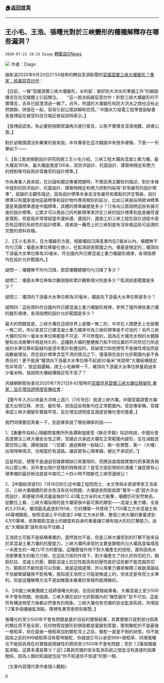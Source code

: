 ###  [:house:返回首頁](https://github.com/ourhimalayas/txt)
---

## 王小毛、王浩、張曙光對於三峽變形的種種解釋存在哪些漏洞？
`2020-07-21 19:31 Diago` [轉載自GNews](https://gnews.org/zh-hant/271795/)

![](https://s3.amazonaws.com/gnews-media-offload/wp-content/uploads/2020/07/21192824/%E5%B0%81%E9%9D%A2-37.jpg)
作者：Diago

據新浪2020年6月20日21:54發佈的轉自澎湃新聞的[官媒證實三峽大壩變形？專家：純屬惡意炒作](https://news.sina.com.cn/c/2020-06-20/doc-iirczymk8110960.shtml)：

【日前，一條“官媒證實三峽大壩變形，水利部：做好防大洪水的準備工作”的網路傳言在社交媒體上引起關注。　　“這一說法純屬惡意炒作！針對三峽大壩變形的不實傳言，去年已經澄清過一輪了。另外，所謂的大壩變形和防大洪水之間也沒有必然關聯，拼接在一起，容易引起公眾誤解和恐慌。” 中國水力發電工程學會副秘書長張博庭在接受科技日報記者採訪時表示。】

【張博庭認為，有必要對相關常識再次進行普及，以免不實傳言混淆視聽、誤導公眾。】

對於幼稚園還沒有畢業的我來說，中共專家在這次闢謠中有很多硬傷，下面一一列舉如下——

1、【長江勘測規劃設計研究院總工王小毛介紹，三峽工程大壩為混凝土重力壩，最大壩高181米，最大壩底寬度126米，其防洪設計、抗震設計、建築物穩定和應力的控制等均採用非常嚴苛的設計標準。】

作為專業人員來說，在討論和闡述專業問題時，不應該用主觀性的描述，對於本條中提到的防洪設計、抗震設計、建築物穩定和應力控制均採用“非常嚴苛的設計標準”，就屬於主觀性描述，因為設計標準本身並沒有嚴苛和寬鬆的評定等級，設計標準只有國家或地區級標準和設計物件應用類別的區分，比如三峽是採用歐洲標準還是美國標準還是中國標準，具體的標準編號是多少？只有向公眾說明這些有據可查的設計標準，公眾才可以用自己的判斷標準來評定三峽的設計標準到底是嚴苛還是寬鬆，但是我非常懷疑當年邊拆遷、邊設計、邊施工的三峽工程在設計過程中是否有這樣的系統性的設計標準，或者說一轟而上的三峽到底有沒有做這些可追溯的完整的資料存檔。

2、【王小毛表示，在大壩變形方面，相鄰壩段沉降差異均在2毫米以內，壩體無不均勻沉降；壩基水準位移變化很小，在監測誤差範圍之內，壩基是穩定的；壩頂向下游最大水準位移為30毫米，符合國內外已建混凝土重力壩變形規律，各項指標均在設計允許範圍內。】

疑問一：壩體無不均勻沉降，那麼壩體總體均勻沉降了多少？

疑問二：壩基水準位移每次觀測值和累計觀察值分別是多少？監測誤差範圍是多少？

疑問三：壩頂向下游最大水準位移為30毫米，壩底向下游最大水準位移是多少？

疑問四：這些資料符合國內外已建混凝土重力壩變形規律，參照了國外哪些重力壩的變形規律，各項指標的設計允許範圍是多少？

最大的問題就是，三峽大壩在這個世界上是獨一無二的，中共在人類歷史上也是獨一無二的，所以拿其它已建混凝土重力壩來作為三峽的標準是不可信的！另外三峽大壩的任何一毫米水準位移都是不可逆、不可修復的，因為在大壩充水側的水體靜壓和水流衝擊作用是持久的，這種對大壩的整體推力和不同位置的不同剪切力所造成的水準位移和裂縫均是逐年累計和疊加的，其破壞力和危險性不是線性增加而是指數級增加，而在設計標準含混不清的情況之下，僅僅用在設計允許範圍內是不負責任的！更不能用“壩頂向下游最大水準位移不起過30毫米”來說明“大壩結構穩定性非常高”，按這個邏輯，請王小毛解釋一下，壩頂向下游最大水準位移量超過多少毫米時，就說明大壩結構穩定性不高了？

另據朝鮮那些事兒2020年7月21日9:42發佈的[官媒罕見證實三峽大壩位移變形 專家：旨在增加透明度安撫社會](https://baijiahao.baidu.com/s?id=1672788815846700864&amp;wfr=spider&amp;for=pc)：

【國今年入汛以來最大洪峰上週六（7月18日）抵達三峽大壩，中國官媒證實大壩當天出現位移、滲流、變形等，但指這些現象均在正常範圍內。受訪專家稱，官媒承認三峽大壩變形實屬罕見，旨在增加透明度並適度安撫社會的擔憂。】

我們同樣要認真看一下，到底專家說了哪些磚家的話——

1、【重慶市協和心理顧問事務所所長譚剛強接受《聯合早報》採訪時說，中國社會高度關注三峽大壩安全性之際，官媒此次承認大壩在正常範圍內變形，旨在減輕民眾恐慌心理。譚剛強說：“（官媒）通過撕開一些缺口，做一些預警，萬一（大壩）出現特殊情況，也相當於有退路。讓民眾有心理準備，總比不承認好。”】

這是狗屁，預警不是通過官媒撕開缺口來實現的，而應該是踏踏實實的把事實真相向公眾公佈，另外會出現什麼樣的特殊情況？是官方提前預知的潰壩？讓民眾有心理準備的最好辦法就是中南坑二十四小時不間斷在三峽旁邊辦公！

2、【中國經濟週刊》7月16日則引述中國工程院院士、水文學與水資源學家王浩表示，三峽大壩壩體的安全性沒有任何問題，大壩是依照能抵禦“萬年一遇”超大洪水而設計，即便被洪峰流量逾每秒12.43萬立方米的水力衝擊，壩體仍可安然無恙。從數位上看，三峽大壩採用的是大壩家族中最可靠的類型——混凝土重力壩，全長約3,335米，壩頂最高處達到181米，它的構築一共使用了1,700萬立方米混凝土和46萬噸鋼筋，按照混凝土平均密度2.4噸/立方米計算，整個三峽大壩的重量達到4,100萬噸，依靠鋼筋混凝土的硬度和自身的重量讓它擁有強大的抗打擊能力。由此“大壩崩潰”論有些站不住腳。】

王浩院士可能不是結構專業的，當然我也不是，但是三峽大壩受到的打擊不是來自於其混凝土重力壩的抗壓能力，三峽大壩所承受的主要是靜態的沿大壩高度每增高一米產生的一噸力/平方的壓強，這種壓強作用下對大壩產生的扭矩，還有因為水流衝擊產生的衝力力矩，在這些力矩的作用下，對大壩產生了持久的剪切的力，鋼筋抗拉、混凝土抗壓、鋼筋混凝土抗拉性能高和抗壓性能好這些都不能克服剪切力，鋼筋拉不斷但是可以剪斷，就是這個道理，所以用重力壩來解釋三峽崩潰論站不住腳實屬驢唇不對馬嘴，我知道王浩院士可能是賄選上的，但肯定是有院士水準的，但是這種解釋方法不是幼稚園未畢業的草根所能理解的。

3、【中國三峽集團總工程師張曙光則說，從目前實驗結果看，大壩混凝土至少500年不會有問題。他強調，三峽大壩在設計允許範圍內的“彈性變形”並不可怕，這是所有構造物受力後都必然會有的現象。三峽大壩也有完備的安全監測系統，共埋設1.2萬多個儀器監測點，哪裡有異常會即刻報警。】

張曙光的至少500年不會有問題是基於目前的實驗結果，其實實驗只是對部分因素的類比而不是全部，任何物質從變形到損毀都是量變到質變，壓倒駱駝的不是最後一根稻草，但在最後一根稻草加到駱駝背上之前，駱駝一直是不倒的狀態，你不能因為之前的999根稻草沒有壓垮駱駝，你就說它可以承受999+根稻草，同理張曙光不能因為現在的實驗就用線性的預測至少500年不會有問題；至於 1.2萬個儀器監測點，這算多還是算少？這1.2萬與完備的安全監測系統之間並沒有直接的因果關係，因為人類的知識就包括“你不知道你不知道”的那一類。

（文章內容僅代表作者個人觀點）

0
